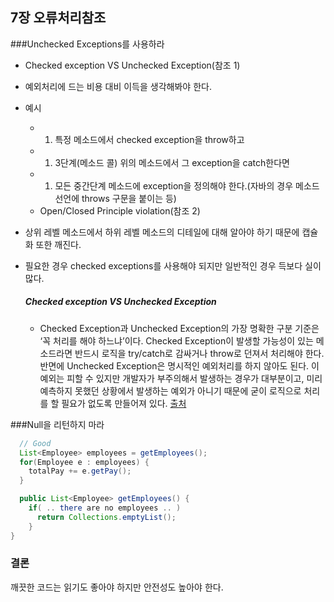 ## 7장 오류처리참조

###Unchecked Exceptions를 사용하라

- Checked exception VS Unchecked Exception(참조 1)

- 예외처리에 드는 비용 대비 이득을 생각해봐야 한다.

- 예시

  - 1. 특정 메소드에서 checked exception을 throw하고
  - 1. 3단계(메소드 콜) 위의 메소드에서 그 exception을 catch한다면
  - 1. 모든 중간단계 메소드에 exception을 정의해야 한다.(자바의 경우 메소드 선언에 throws 구문을 붙이는 등)
  - Open/Closed Principle violation(참조 2)

- 상위 레벨 메소드에서 하위 레벨 메소드의 디테일에 대해 알아야 하기 때문에 캡슐화 또한 깨진다.

- 필요한 경우 checked exceptions를 사용해야 되지만 일반적인 경우 득보다 실이 많다.

  ##### Checked exception VS Unchecked Exception

  - Checked Exception과 Unchecked Exception의 가장 명확한 구분 기준은 ‘꼭 처리를 해야 하느냐’이다. Checked Exception이 발생할 가능성이 있는 메소드라면 반드시 로직을 try/catch로 감싸거나 throw로 던져서 처리해야 한다. 반면에 Unchecked Exception은 명시적인 예외처리를 하지 않아도 된다. 이 예외는 피할 수 있지만 개발자가 부주의해서 발생하는 경우가 대부분이고, 미리 예측하지 못했던 상황에서 발생하는 예외가 아니기 때문에 굳이 로직으로 처리를 할 필요가 없도록 만들어져 있다.   [출처](http://www.nextree.co.kr/p3239/)

###Null을 리턴하지 마라

```java
  // Good
  List<Employee> employees = getEmployees();
  for(Employee e : employees) {
    totalPay += e.getPay();
  }

  public List<Employee> getEmployees() {
    if( .. there are no employees .. )
      return Collections.emptyList();
    }
}
```



### 결론

깨끗한 코드는 읽기도 좋아야 하지만 안전성도 높아야 한다. 
